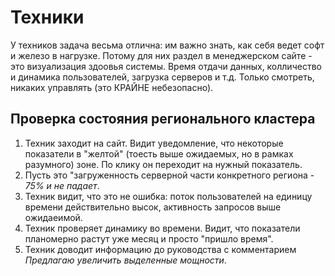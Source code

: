 # Техники
У техников задача весьма отлична: им важно знать, как себя ведет софт и железо в нагрузке. 
Потому для них раздел в менеджерском сайте - это визуализация здоовья системы. Время отдачи данных, колличество и динамика пользователей, загрузка серверов и т.д. Только смотреть, никаких управлять (это КРАЙНЕ небезопасно).

## Проверка состояния регионального кластера
1. Техник заходит на сайт. Видит уведомление, что некоторые показатели в "желтой" (тоесть выше ожидаемых, но в рамках разумного) зоне. По клику он переходит на нужный показатель.
2. Пусть это "загруженность серверной части конкретного региона - *75% и не падает*.
3. Техник видит, что это не ошибка: поток пользователей на единицу времени действительно высок, активность запросов выше ожидаеимой.
4. Техник проверяет динамику во времени. Видит, что показатели планомерно растут уже месяц и просто "пришло время". 
5. Техник доводит информацию до руководства с комментарием *Предлагаю увеличить выделенные мощности*.